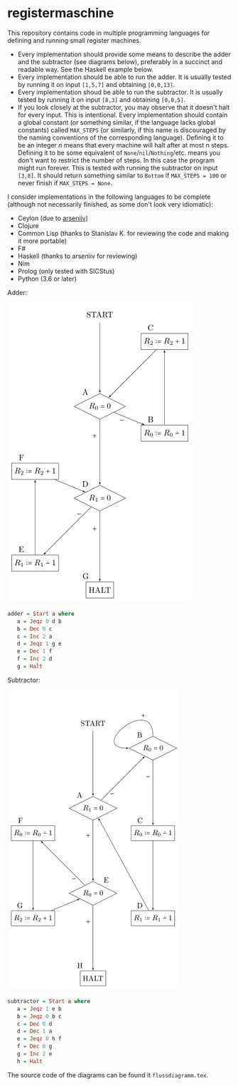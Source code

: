 # registermaschine

This repository contains code in multiple programming languages for defining and running small register machines.

- Every implementation should provide some  means to describe the adder and the subtractor (see diagrams below), preferably in a succinct and readable way. See the Haskell example below.
- Every implementation should be able to run the adder. It is usually tested by running it on input `[1,5,7]` and obtaining `[0,0,13]`.
- Every implementation shoud be able to run the subtractor. It is usually tested by running it on input `[8,3]` and obtaining `[0,0,5]`.
- If you look closely at the subtractor, you may observe that it doesn't halt for every input. This is intentional. Every implementation should contain a global constant (or something similar, if the language lacks global constants) called `MAX_STEPS` (or similarly, if this name is discouraged by the naming conventions of the corresponding language). Defining it to be an integer *n* means that every machine will halt after at most *n* steps. Defining it to be some equivalent of `None`/`nil`/`Nothing`/etc. means you don't want to restrict the number of steps. In this case the program might run forever. This is tested with running the subtractor on input `[3,8]`. It should return something similar to `Bottom` if `MAX_STEPS = 100` or never finish if `MAX_STEPS = None`.

I consider implementations in the following languages to be complete (although not necessarily finished, as some don't look very idiomatic):

- Ceylon (due to [arseniiv](https://github.com/arseniiv))
- Clojure
- Common Lisp (thanks to Stanislav K. for reviewing the code and making it more portable)
- F#
- Haskell (thanks to arseniiv for reviewing)
- Nim
- Prolog (only tested with SICStus)
- Python (3.6 or later)

Adder:

![Adder](adder.png)

```haskell
adder = Start a where
   a = Jeqz 0 d b
   b = Dec 0 c
   c = Inc 2 a
   d = Jeqz 1 g e
   e = Dec 1 f
   f = Inc 2 d
   g = Halt
```

Subtractor:

![Adder](subtractor.png)

```haskell
subtractor = Start a where
   a = Jeqz 1 e b
   b = Jeqz 0 b c
   c = Dec 0 d
   d = Dec 1 a
   e = Jeqz 0 h f
   f = Dec 0 g
   g = Inc 2 e
   h = Halt
```

The source code of the diagrams can be found it `flussdiagramm.tex`.